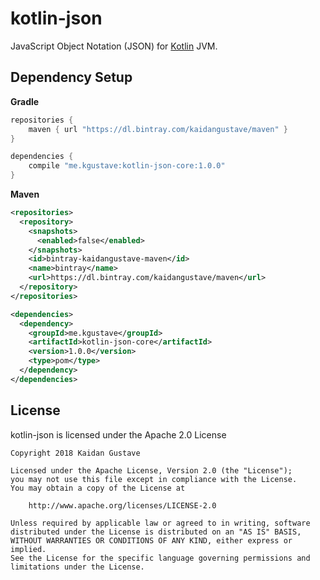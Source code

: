 # kotlin-json

JavaScript Object Notation (JSON) for [Kotlin](https://kotlinlang.org/) JVM.

## Dependency Setup
**Gradle**
```groovy
repositories {
    maven { url "https://dl.bintray.com/kaidangustave/maven" }
}

dependencies {
    compile "me.kgustave:kotlin-json-core:1.0.0"
}
```

**Maven**
```xml
<repositories>
  <repository>
    <snapshots>
      <enabled>false</enabled>
    </snapshots>
    <id>bintray-kaidangustave-maven</id>
    <name>bintray</name>
    <url>https://dl.bintray.com/kaidangustave/maven</url>
  </repository>
</repositories>
```

```xml
<dependencies>
  <dependency>
    <groupId>me.kgustave</groupId>
    <artifactId>kotlin-json-core</artifactId>
    <version>1.0.0</version>
    <type>pom</type>
  </dependency>
</dependencies>
```

## License

kotlin-json is licensed under the Apache 2.0 License

```
Copyright 2018 Kaidan Gustave

Licensed under the Apache License, Version 2.0 (the "License");
you may not use this file except in compliance with the License.
You may obtain a copy of the License at

    http://www.apache.org/licenses/LICENSE-2.0

Unless required by applicable law or agreed to in writing, software
distributed under the License is distributed on an "AS IS" BASIS,
WITHOUT WARRANTIES OR CONDITIONS OF ANY KIND, either express or implied.
See the License for the specific language governing permissions and
limitations under the License.
```
